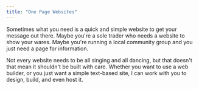 ```yaml
---
title: "One Page Websites"
---
```


Sometimes what you need is a quick and simple website to get your message out there. Maybe you're a sole trader who needs a website to show your wares. Maybe you're running a local community group and you just need a page for information.

Not every website needs to be all singing and all dancing, but that doesn't that mean it shouldn't be built with care. Whether you want to use a web builder, or you just want a simple text-based site, I can work with you to design, build, and even host it.
